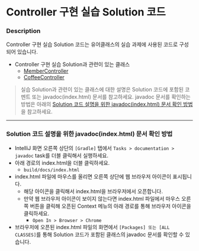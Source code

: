 # Controller 구현 실습 Solution 코드

### Description
Controller 구현 실습 Solution 코드는 유어클래스의 실습 과제에 사용된 코드로 구성되어 있습니다.
* Controller 구현 실습 Solution과 관련이 있는 클래스
  * [MemberController]()
  * [CoffeeController]()
  
> 실습 Solution과 관련이 있는 클래스에 대한 설명은 Solution 코드에 포함된 코멘트 또는 javadoc(index.html) 문서를 참고하세요.
> javadoc 문서를 확인하는 방법은 아래의 [Solution 코드 설명을 위한 javadoc(index.html) 문서 확인 방법](#solution-코드-설명을-위한-javadocindexhtml-문서-확인-방법)을 참고하세요.

---

### Solution 코드 설명을 위한 javadoc(index.html) 문서 확인 방법
  * IntelliJ 화면 오른쪽 상단의 `[Gradle]` 탭에서 `Tasks > documentation > javadoc` task를 더블 클릭해서 실행하세요.
  * 아래 경로의 index.html을 더블 클릭하세요.
    * `build/docs/index.html`
  * index.html 파일에 마우스를 올리면 오른쪽 상단에 웹 브라우저 아이콘이 표시됩니다.
    * 해당 아이콘을 클릭해서 index.html을 브라우저에서 오픈합니다.
    * 만약 웹 브라우저 아이콘이 보이지 않는다면 index.html 파일에서 마우스 오른쪽 버튼을 클릭해 오픈된 Context 메뉴의 아래 경로를 통해 브라우저 아이콘을 클릭하세요.
      * `Open In > Browser > Chrome`
  * 브라우저에 오픈된 index.html 파일의 화면에서 `[Packages] 또는 [ALL CLASSES]`를 통해 Solution 코드가 포함된 클래스의 javadoc 문서를 확인할 수 있습니다.
